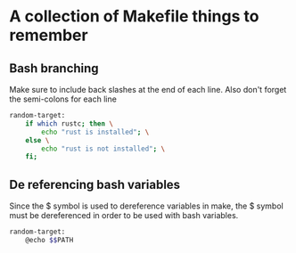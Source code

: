 # A collection of Makefile things to remember

## Bash branching
Make sure to include back slashes at the end of each line. Also don't forget 
the semi-colons for each line
```bash
random-target:
    if which rustc; then \
        echo "rust is installed"; \
    else \
        echo "rust is not installed"; \
    fi;
```

## De referencing bash variables
Since the $ symbol is used to dereference variables in make, the $ symbol must
be dereferenced in order to be used with bash variables.
```bash
random-target:
    @echo $$PATH
```
